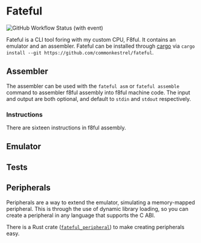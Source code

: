 # Fateful
![GitHub Workflow Status (with event)](https://img.shields.io/github/actions/workflow/status/commonkestrel/fateful/rust.yml)

Fateful is a CLI tool foring with my custom CPU, F8ful.
It contains an emulator and an assembler.
Fateful can be installed through [cargo](https://github.com/rust-lang/cargo) via `cargo install --git https://github.com/commonkestrel/fateful`.

## Assembler

The assembler can be used with the `fateful asm` or `fateful assemble` command to assembler f8ful assembly into f8ful machine code.
The input and output are both optional, and default to `stdin` and `stdout` respectively.

### Instructions

There are sixteen instructions in f8ful assembly.

## Emulator

## Tests

## Peripherals
Peripherals are a way to extend the emulator,
simulating a memory-mapped peripheral.
This is through the use of dynamic library loading,
so you can create a peripheral in any language that supports the C ABI.

There is a Rust crate ([`fateful_peripheral`](https://github.com/commonkestrel/fateful_peripheral))
to make creating peripherals easy.

